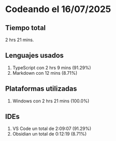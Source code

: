 # Codeando el 16/07/2025

## Tiempo total
2 hrs 21 mins.

## Lenguajes usados
1. TypeScript con 2 hrs 9 mins (91.29%)
1. Markdown con 12 mins (8.71%)

## Plataformas utilizadas
1. Windows con 2 hrs 21 mins (100.0%)

## IDEs
1. VS Code un total de 2:09:07 (91.29%)
1. Obsidian un total de 0:12:19 (8.71%)
